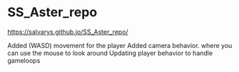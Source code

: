 # SS_Aster_repo 
https://salvarys.github.io/SS_Aster_repo/

Added (WASD) movement for the player 
Added camera behavior. where you can use the mouse to look around 
Updating player behavior to handle gameloops 


 
